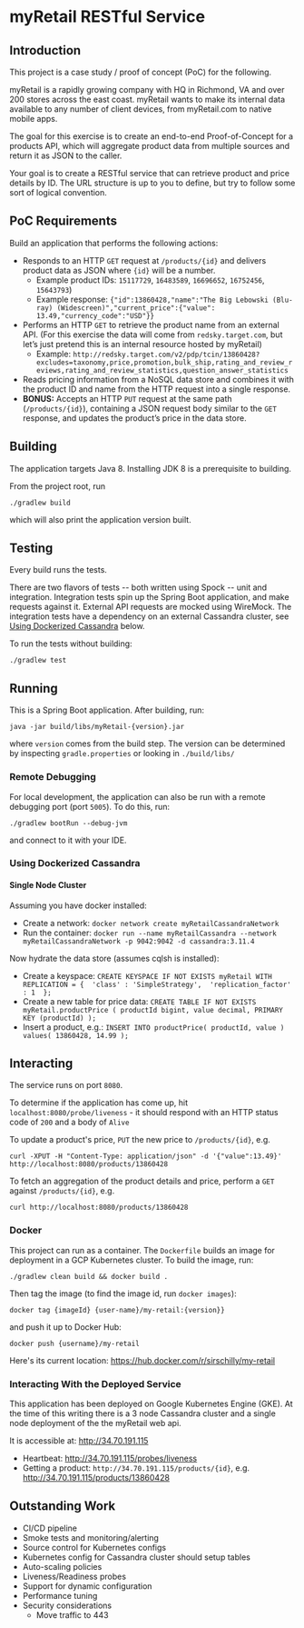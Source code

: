 # myRetail RESTful Service

## Introduction

This project is a case study / proof of concept (PoC) for the following.

myRetail is a rapidly growing company with HQ in Richmond, VA and over 200 stores across the east coast. myRetail wants to make its internal data available to any number of client devices, from myRetail.com to native mobile apps. 

The goal for this exercise is to create an end-to-end Proof-of-Concept for a products API, which will aggregate product data from multiple sources and return it as JSON to the caller. 

Your goal is to create a RESTful service that can retrieve product and price details by ID. The URL structure is up to you to define, but try to follow some sort of logical convention.

## PoC Requirements
Build an application that performs the following actions: 
- Responds to an HTTP `GET` request at `/products/{id}` and delivers product data as JSON where `{id}` will be a number. 
    - Example product IDs: `15117729`, `16483589`, `16696652`, `16752456`, `15643793`) 
    - Example response: `{"id":13860428,"name":"The Big Lebowski (Blu-ray) (Widescreen)","current_price":{"value": 13.49,"currency_code":"USD"}}`
- Performs an HTTP `GET` to retrieve the product name from an external API. (For this exercise the data will come from `redsky.target.com`, but let’s just pretend this is an internal resource hosted by myRetail)  
    - Example: `http://redsky.target.com/v2/pdp/tcin/13860428?excludes=taxonomy,price,promotion,bulk_ship,rating_and_review_reviews,rating_and_review_statistics,question_answer_statistics`
- Reads pricing information from a NoSQL data store and combines it with the product ID and name from the HTTP request into a single response.  
- **BONUS:** Accepts an HTTP `PUT` request at the same path (`/products/{id}`), containing a JSON request body similar to the `GET` response, and updates the product’s price in the data store.  

## Building

The application targets Java 8. Installing JDK 8 is a prerequisite to building.

From the project root, run

`./gradlew build` 

which will also print the application version built.

## Testing

Every build runs the tests. 

There are two flavors of tests -- both written using Spock -- unit and integration. Integration tests spin up the Spring Boot application, and make requests against it. External API requests are mocked using WireMock. The integration tests have a dependency on an external Cassandra cluster, see [Using Dockerized Cassandra](#using-dockerized-cassandra) below. 

To run the tests without building: 

`./gradlew test`


## Running

This is a Spring Boot application. After building, run:

`java -jar build/libs/myRetail-{version}.jar`

where `version` comes from the build step. The version can be determined by inspecting `gradle.properties` or looking in `./build/libs/`

### Remote Debugging

For local development, the application can also be run with a remote debugging port (port `5005`). To do this, run:

`./gradlew bootRun --debug-jvm`

and connect to it with your IDE.

### Using Dockerized Cassandra

#### Single Node Cluster

Assuming you have docker installed:
- Create a network: `docker network create myRetailCassandraNetwork`
- Run the container: `docker run --name myRetailCassandra --network myRetailCassandraNetwork -p 9042:9042 -d cassandra:3.11.4`

Now hydrate the data store (assumes cqlsh is installed): 
- Create a keyspace: 
`CREATE KEYSPACE IF NOT EXISTS myRetail WITH REPLICATION = { 
    'class' : 'SimpleStrategy', 
    'replication_factor' : 1 
};`
- Create a new table for price data: 
`CREATE TABLE IF NOT EXISTS myRetail.productPrice (
    productId bigint,
    value decimal,
    PRIMARY KEY (productId)
);`
- Insert a product, e.g.: 
`INSERT INTO productPrice( productId, value ) values( 13860428, 14.99 );`
                                      

## Interacting

The service runs on port `8080`. 

To determine if the application has come up, hit `localhost:8080/probe/liveness` - it should respond with an HTTP status code of `200` and a body of `Alive`

To update a product's price, `PUT` the new price to `/products/{id}`, e.g.

`curl -XPUT -H "Content-Type: application/json" -d '{"value":13.49}' http://localhost:8080/products/13860428`

To fetch an aggregation of the product details and price, perform a `GET` against `/products/{id}`, e.g.

`curl http://localhost:8080/products/13860428`

### Docker

This project can run as a container. The `Dockerfile` builds an image for deployment in a GCP Kubernetes cluster. To build the image, run:

`./gradlew clean build && docker build .`

Then tag the image (to find the image id, run `docker images`):

`docker tag {imageId} {user-name}/my-retail:{version}}`

and push it up to Docker Hub:

`docker push {username}/my-retail`

Here's its current location: https://hub.docker.com/r/sirschilly/my-retail

### Interacting With the Deployed Service

This application has been deployed on Google Kubernetes Engine (GKE). At the time of this writing there is a 3 node Cassandra cluster and a single node deployment of the the myRetail web api. 

It is accessible at: http://34.70.191.115

- Heartbeat: http://34.70.191.115/probes/liveness
- Getting a product: `http://34.70.191.115/products/{id}`, e.g. http://34.70.191.115/products/13860428

## Outstanding Work

- CI/CD pipeline 
- Smoke tests and monitoring/alerting
- Source control for Kubernetes configs
- Kubernetes config for Cassandra cluster should setup tables
- Auto-scaling policies
- Liveness/Readiness probes
- Support for dynamic configuration
- Performance tuning
- Security considerations
    - Move traffic to 443